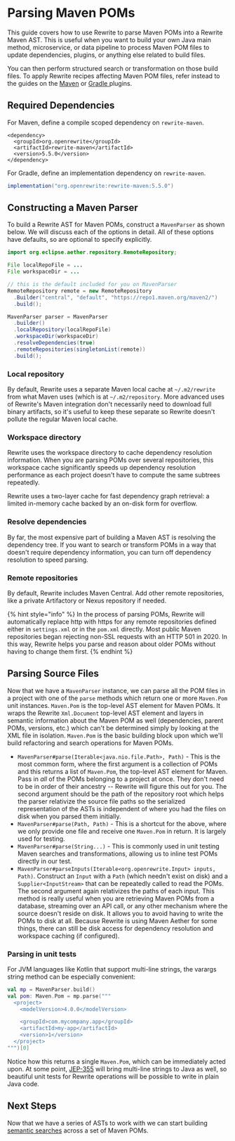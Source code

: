 # Parsing Maven POMs

This guide covers how to use Rewrite to parse Maven POMs into a Rewrite Maven AST. This is useful when you want to build your own Java main method, microservice, or data pipeline to process Maven POM files to update dependencies, plugins, or anything else related to build files.

You can then perform structured search or transformation on those build files. To apply Rewrite recipes affecting Maven POM files, refer instead to the guides on the [Maven](../configuring/rewrite-maven-plugin/) or [Gradle ](../configuring/rewrite-gradle-plugin.md)plugins.

## Required Dependencies

For Maven, define a compile scoped dependency on `rewrite-maven`.

```markup
<dependency>
  <groupId>org.openrewrite</groupId>
  <artifactId>rewrite-maven</artifactId>
  <version>5.5.0</version>
</dependency>
```

For Gradle, define an implementation dependency on `rewrite-maven`.

```groovy
implementation("org.openrewrite:rewrite-maven:5.5.0")
```

## Constructing a Maven Parser

To build a Rewrite AST for Maven POMs, construct a `MavenParser` as shown below. We will discuss each of the options in detail. All of these options have defaults, so are optional to specify explicitly.

```java
import org.eclipse.aether.repository.RemoteRepository;

File localRepoFile = ...
File workspaceDir = ...

// this is the default included for you on MavenParser
RemoteRepository remote = new RemoteRepository
  .Builder("central", "default", "https://repo1.maven.org/maven2/")
  .build();

MavenParser parser = MavenParser
  .builder()
  .localRepository(localRepoFile)
  .workspaceDir(workspaceDir)
  .resolveDependencies(true)
  .remoteRepositories(singletonList(remote))
  .build();
```

### Local repository

By default, Rewrite uses a separate Maven local cache at `~/.m2/rewrite` from what Maven uses \(which is at `~/.m2/repository`. More advanced uses of Rewrite's Maven integration don't necessarily need to download full binary artifacts, so it's useful to keep these separate so Rewrite doesn't pollute the regular Maven local cache.

### Workspace directory

Rewrite uses the workspace directory to cache dependency resolution information. When you are parsing POMs over several repositories, this workspace cache significantly speeds up dependency resolution performance as each project doesn't have to compute the same subtrees repeatedly.

Rewrite uses a two-layer cache for fast dependency graph retrieval: a limited in-memory cache backed by an on-disk form for overflow.

### Resolve dependencies

By far, the most expensive part of building a Maven AST is resolving the dependency tree. If you want to search or transform POMs in a way that doesn't require dependency information, you can turn off dependency resolution to speed parsing.

### Remote repositories

By default, Rewrite includes Maven Central. Add other remote repositories, like a private Artifactory or Nexus repository if needed.

{% hint style="info" %}
In the process of parsing POMs, Rewrite will automatically replace http with https for any remote repositories defined either in `settings.xml` or in the `pom.xml` directly. Most public Maven repositories began rejecting non-SSL requests with an HTTP 501 in 2020. In this way, Rewrite helps you parse and reason about older POMs without having to change them first.
{% endhint %}

## Parsing Source Files

Now that we have a `MavenParser` instance, we can parse all the POM files in a project with one of the `parse` methods which return one or more `Maven.Pom` unit instances. `Maven.Pom` is the top-level AST element for Maven POMs. It wraps the Rewrite `Xml.Document` top-level AST element and layers in semantic information about the Maven POM as well \(dependencies, parent POMs, versions, etc.\) which can't be determined simply by looking at the XML file in isolation. `Maven.Pom` is the basic building block upon which we'll build refactoring and search operations for Maven POMs.

* `MavenParser#parse(Iterable<java.nio.file.Path>, Path)` - This is the most common form, where the first argument is a collection of POMs and this returns a list of `Maven.Pom`, the top-level AST element for Maven. Pass in _all_ of the POMs belonging to a project at once. They don't need to be in order of their ancestry -- Rewrite will figure this out for you. The second argument should be the path of the repository root which helps the parser relativize the source file paths so the serialized representation of the ASTs is independent of where you had the files on disk when you parsed them initially.
* `MavenParser#parse(Path, Path)` - This is a shortcut for the above, where we only provide one file and receive one `Maven.Pom` in return. It is largely used for testing.
* `MavenParser#parse(String...)` - This is commonly used in unit testing Maven searches and transformations, allowing us to inline test POMs directly in our test.
* `MavenParser#parseInputs(Iterable<org.openrewrite.Input> inputs, Path)`. Construct an `Input` with a `Path` \(which needn't exist on disk\) and a `Supplier<InputStream>` that can be repeatedly called to read the POMs. The second argument again relativizes the paths of each input. This method is really useful when you are retrieving Maven POMs from a database, streaming over an API call, or any other mechanism where the source doesn't reside on disk. It allows you to avoid having to write the POMs to disk at all. Because Rewrite is using Maven Aether for some things, there can still be disk access for dependency resolution and workspace caching \(if configured\).

### Parsing in unit tests

For JVM languages like Kotlin that support multi-line strings, the varargs string method can be especially convenient:

```kotlin
val mp = MavenParser.build()
val pom: Maven.Pom = mp.parse("""
  <project>
    <modelVersion>4.0.0</modelVersion>

    <groupId>com.mycompany.app</groupId>
    <artifactId>my-app</artifactId>
    <version>1</version>
  </project>
""")[0]
```

Notice how this returns a single `Maven.Pom`, which can be immediately acted upon. At some point, [JEP-355](https://openjdk.java.net/jeps/355) will bring multi-line strings to Java as well, so beautiful unit tests for Rewrite operations will be possible to write in plain Java code.

## Next Steps

Now that we have a series of ASTs to work with we can start building [semantic searches](semantic-search-for-maven.md) across a set of Maven POMs.

